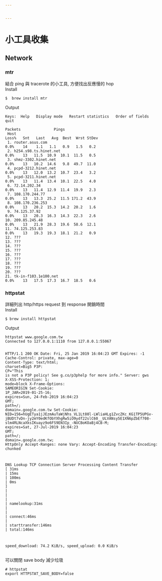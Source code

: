 ```yaml
---


---
```


<h1 id="小工具收集">小工具收集</h1>
<h2 id="network">Network</h2>
<h3 id="mtr">mtr</h3>
<p>結合 ping 與 tracerote 的小工具, 方便找出反應慢的 hop<br>
Install</p>
<pre class=" language-bash"><code class="prism  language-bash">$  brew <span class="token function">install</span> <span class="token function">mtr</span>
</code></pre>
<p>Output</p>
<pre class=" language-bash"><code class="prism  language-bash">Keys:  Help   Display mode   Restart statistics   Order of fields   quit
                                                                                                                                                                   Packets               Pings
 Host                                                                                                                                                            Loss%   Snt   Last   Avg  Best  Wrst StDev
 1. router.asus.com                                                                                                                                               0.0%    14    1.1   1.1   0.9   1.5   0.2
 2. h254.s98.ts.hinet.net                                                                                                                                         0.0%    13   11.5  10.9  10.1  11.5   0.5
 3. shmz-3302.hinet.net                                                                                                                                           0.0%    13   10.2  14.6   9.8  49.7  11.0
 4. pcpd-3212.hinet.net                                                                                                                                           0.0%    13   12.0  13.2  10.7  23.4   3.2
 5. pcpd-3211.hinet.net                                                                                                                                           0.0%    13   11.4  13.4  10.1  22.5   4.0
 6. 72.14.202.34                                                                                                                                                  0.0%    13   11.4  12.9  11.4  19.9   2.3
 7. 108.170.244.77                                                                                                                                                0.0%    13   13.3  25.2  11.5 171.2  43.9
 8. 108.170.236.253                                                                                                                                               0.0%    13   20.2  15.3  14.2  20.2   1.6
 9. 74.125.37.92                                                                                                                                                  0.0%    13   20.3  16.3  14.3  22.3   2.6
10. 209.85.245.48                                                                                                                                                 0.0%    13   21.9  28.3  19.6  58.6  12.1
11. 74.125.253.83                                                                                                                                                 0.0%    13   19.3  19.3  18.1  21.2   0.9
12. ???
13. ???
14. ???
15. ???
16. ???
17. ???
18. ???
19. ???
20. ???
21. tk-in-f103.1e100.net                                                                                                                                          0.0%    13   17.5  17.3  16.7  18.5   0.6
</code></pre>
<h3 id="httpstat">httpstat</h3>
<p>詳細列出 http/https request 到 response 開銷時間<br>
Install</p>
<pre class=" language-bash"><code class="prism  language-bash">$ brew <span class="token function">install</span> httpstat
</code></pre>
<p>Output</p>
<pre class=" language-bash"><code class="prism  language-bash">httpstat www.google.com.tw
Connected to 127.0.0.1:1110 from 127.0.0.1:55067

HTTP/1.1 200 OK
Date: Fri, 25 Jan 2019 16:04:23 GMT
Expires: -1
Cache-Control: private, max-age<span class="token operator">=</span>0
Content-Type: text/html<span class="token punctuation">;</span> charset<span class="token operator">=</span>Big5
P3P: CP<span class="token operator">=</span><span class="token string">"This is not a P3P policy! See g.co/p3phelp for more info."</span>
Server: gws
X-XSS-Protection: 1<span class="token punctuation">;</span> mode<span class="token operator">=</span>block
X-Frame-Options: SAMEORIGIN
Set-Cookie: 1P_JAR<span class="token operator">=</span>2019-01-25-16<span class="token punctuation">;</span> expires<span class="token operator">=</span>Sun, 24-Feb-2019 16:04:23 GMT<span class="token punctuation">;</span> path<span class="token operator">=</span>/<span class="token punctuation">;</span> domain<span class="token operator">=</span>.google.com.tw
Set-Cookie: NID<span class="token operator">=</span>156<span class="token operator">=</span>hUgETya1jJEzmAuTaWjNhs_VL1Lt80l-LWliaHLg1ZvcZKc_KG1TP5UPGv-jBUDt7vDn-jy2mY0edKfObYXhgRw5iO9ydf22slC60__ULVANsy5E1XN6pZbEf708-slm4RLNcaXksIKuayz9o6FS9EN3Ip_-NUCBoKOaBj4CB-M<span class="token punctuation">;</span> expires<span class="token operator">=</span>Sat, 27-Jul-2019 16:04:23 GMT<span class="token punctuation">;</span> path<span class="token operator">=</span>/<span class="token punctuation">;</span> domain<span class="token operator">=</span>.google.com.tw<span class="token punctuation">;</span> HttpOnly
Accept-Ranges: none
Vary: Accept-Encoding
Transfer-Encoding: chunked


  DNS Lookup   TCP Connection   Server Processing   Content Transfer
<span class="token punctuation">[</span>    31ms    <span class="token operator">|</span>      15ms      <span class="token operator">|</span>       100ms       <span class="token operator">|</span>        0ms       <span class="token punctuation">]</span>
             <span class="token operator">|</span>                <span class="token operator">|</span>                   <span class="token operator">|</span>                  <span class="token operator">|</span>
    namelookup:31ms           <span class="token operator">|</span>                   <span class="token operator">|</span>                  <span class="token operator">|</span>
                        connect:46ms              <span class="token operator">|</span>                  <span class="token operator">|</span>
                                      starttransfer:146ms            <span class="token operator">|</span>
                                                                 total:146ms

speed_download: 74.2 KiB/s, speed_upload: 0.0 KiB/s
</code></pre>
<p>可以關閉 save  body 減少垃圾</p>
<pre class=" language-txrt"><code class="prism  language-txrt"># httpstat
export HTTPSTAT_SAVE_BODY=false 
</code></pre>

